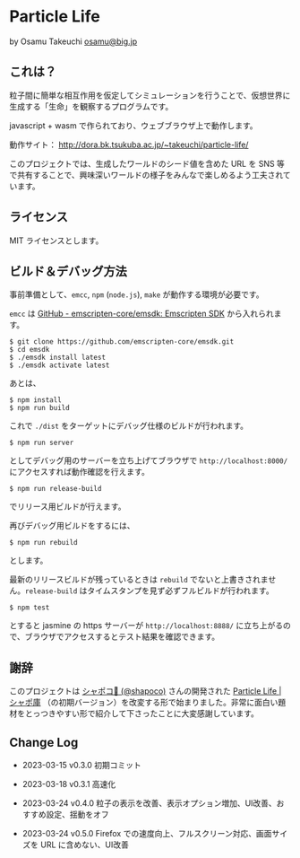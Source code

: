 Particle Life
==
by Osamu Takeuchi <osamu@big.jp>

これは？
--
粒子間に簡単な相互作用を仮定してシミュレーションを行うことで、仮想世界に生成する「生命」を観察するプログラムです。

javascript + wasm で作られており、ウェブブラウザ上で動作します。

動作サイト：
http://dora.bk.tsukuba.ac.jp/~takeuchi/particle-life/

このプロジェクトでは、生成したワールドのシード値を含めた URL を SNS 等で共有することで、興味深いワールドの様子をみんなで楽しめるよう工夫されています。

ライセンス
--
MIT ライセンスとします。


ビルド＆デバッグ方法
--

事前準備として、``emcc``, ``npm`` (``node.js``), ``make`` が動作する環境が必要です。

``emcc`` は [GitHub - emscripten-core/emsdk: Emscripten SDK](https://github.com/emscripten-core/emsdk) から入れられます。

```
$ git clone https://github.com/emscripten-core/emsdk.git
$ cd emsdk
$ ./emsdk install latest
$ ./emsdk activate latest
```
あとは、

```
$ npm install
$ npm run build
```

これで ``./dist`` をターゲットにデバッグ仕様のビルドが行われます。

```
$ npm run server
```

としてデバッグ用のサーバーを立ち上げてブラウザで ``http://localhost:8000/`` にアクセスすれば動作確認を行えます。

```
$ npm run release-build
```

でリリース用ビルドが行えます。

再びデバッグ用ビルドをするには、

```
$ npm run rebuild
```

とします。

最新のリリースビルドが残っているときは ``rebuild`` でないと上書きされません。``release-build`` はタイムスタンプを見ず必ずフルビルドが行われます。

```
$ npm test
```

とすると jasmine の https サーバーが ``http://localhost:8888/`` に立ち上がるので、ブラウザでアクセスするとテスト結果を確認できます。


謝辞
--
このプロジェクトは [シャポコ🌵 (@shapoco)](https://twitter.com/shapoco) さんの開発された [Particle Life \| シャポ庫](https://www.shapoco.net/particlelife/) （の初期バージョン）を改変する形で始まりました。非常に面白い題材をとっつきやすい形で紹介して下さったことに大変感謝しています。

Change Log
--
- 2023-03-15 v0.3.0
初期コミット

- 2023-03-18 v0.3.1
高速化

- 2023-03-24 v0.4.0
粒子の表示を改善、表示オプション増加、UI改善、おすすめ設定、揺動をオフ

- 2023-03-24 v0.5.0
Firefox での速度向上、フルスクリーン対応、画面サイズを URL に含めない、UI改善
